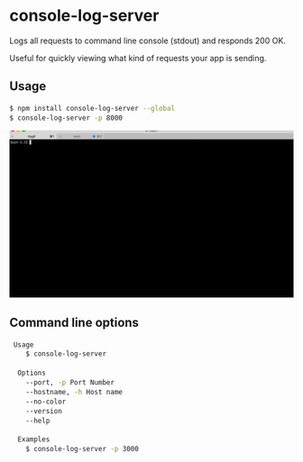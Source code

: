 # console-log-server
Logs all requests to command line console (stdout) and responds 200 OK.

Useful for quickly viewing what kind of requests your app is sending.

## Usage

```sh
$ npm install console-log-server --global
$ console-log-server -p 8000
```
<p align="center">
  <img src="./resources/console-log-server-demo.gif" alt="Demo" width="700"/> 
</p>

## Command line options
```sh
 Usage
    $ console-log-server

  Options
    --port, -p Port Number
    --hostname, -h Host name
    --no-color
    --version
    --help

  Examples
    $ console-log-server -p 3000
```

